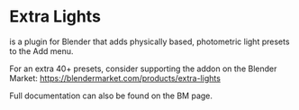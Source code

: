 # Extra Lights 
is a plugin for Blender that adds physically based, photometric light presets to the Add menu. 

For an extra 40+ presets, consider supporting the addon on the Blender Market: https://blendermarket.com/products/extra-lights

Full documentation can also be found on the BM page. 


